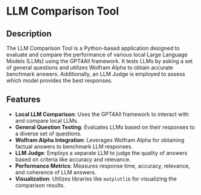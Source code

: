 # LLM Comparison Tool

## Description
The LLM Comparison Tool is a Python-based application designed to evaluate and compare the performance of various local Large Language Models (LLMs) using the GPT4All framework. It tests LLMs by asking a set of general questions and utilizes Wolfram Alpha to obtain accurate benchmark answers. Additionally, an LLM Judge is employed to assess which model provides the best responses.

## Features
- **Local LLM Comparison**: Uses the GPT4All framework to interact with and compare local LLMs.
- **General Question Testing**: Evaluates LLMs based on their responses to a diverse set of questions.
- **Wolfram Alpha Integration**: Leverages Wolfram Alpha for obtaining factual answers to benchmark LLM responses.
- **LLM Judge**: Employs a separate LLM to judge the quality of answers based on criteria like accuracy and relevance.
- **Performance Metrics**: Measures response time, accuracy, relevance, and coherence of LLM answers.
- **Visualization**: Utilizes libraries like `matplotlib` for visualizing the comparison results.
